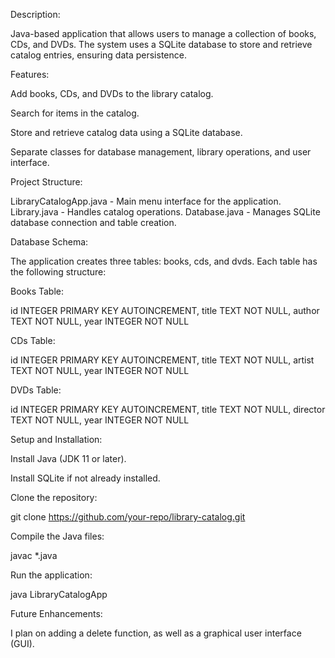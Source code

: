 Description:

Java-based application that allows users to manage a collection of books, CDs, and DVDs. The system uses a SQLite database to store and retrieve catalog entries, ensuring data persistence.

Features:

Add books, CDs, and DVDs to the library catalog.

Search for items in the catalog.

Store and retrieve catalog data using a SQLite database.

Separate classes for database management, library operations, and user interface.

Project Structure:

LibraryCatalogApp.java  - Main menu interface for the application.
Library.java            - Handles catalog operations.
Database.java           - Manages SQLite database connection and table creation.

Database Schema:

The application creates three tables: books, cds, and dvds.
Each table has the following structure:

Books Table:

id INTEGER PRIMARY KEY AUTOINCREMENT,
title TEXT NOT NULL,
author TEXT NOT NULL,
year INTEGER NOT NULL

CDs Table:

id INTEGER PRIMARY KEY AUTOINCREMENT,
title TEXT NOT NULL,
artist TEXT NOT NULL,
year INTEGER NOT NULL

DVDs Table:

id INTEGER PRIMARY KEY AUTOINCREMENT,
title TEXT NOT NULL,
director TEXT NOT NULL,
year INTEGER NOT NULL

Setup and Installation:

Install Java (JDK 11 or later).

Install SQLite if not already installed.

Clone the repository:

git clone https://github.com/your-repo/library-catalog.git

Compile the Java files:

javac *.java

Run the application:

java LibraryCatalogApp

Future Enhancements:

I plan on adding a delete function, as well as a graphical user interface (GUI).
